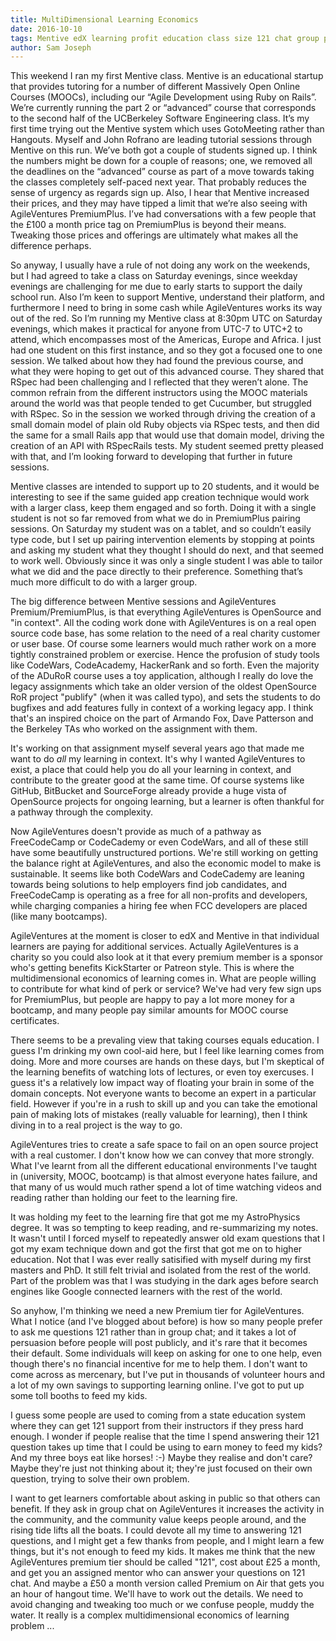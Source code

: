 ```yaml
---
title: MultiDimensional Learning Economics
date: 2016-10-10
tags: Mentive edX learning profit education class size 121 chat group public studying revising
author: Sam Joseph
---
```


This weekend I ran my first Mentive class.  Mentive is an educational startup that provides tutoring for a number of different Massively Open Online Courses (MOOCs), including our “Agile Development using Ruby on Rails”.  We’re currently running the part 2 or “advanced” course that corresponds to the second half of the UCBerkeley Software Engineering class.  It’s my first time trying out the Mentive system which uses GotoMeeting rather than Hangouts.  Myself and John Rofrano are leading tutorial sessions through Mentive on this run.  We’ve both got a couple of students signed up.  I think the numbers might be down for a couple of reasons; one, we removed all the deadlines on the “advanced” course as part of a move towards taking the classes completely self-paced next year.  That probably reduces the sense of urgency as regards sign up.  Also, I hear that Mentive increased their prices, and they may have tipped a limit that we’re also seeing with AgileVentures PremiumPlus.  I’ve had conversations with a few people that the £100 a month price tag on PremiumPlus is beyond their means.  Tweaking those prices and offerings are ultimately what makes all the difference perhaps.

So anyway, I usually have a rule of not doing any work on the weekends, but I had agreed to take a class on Saturday evenings, since weekday evenings are challenging for me due to early starts to support the daily school run.  Also I’m keen to support Mentive, understand their platform, and furthermore I need to bring in some cash while AgileVentures works its way out of the red.  So I’m running my Mentive class at 8:30pm UTC on Saturday evenings, which makes it practical for anyone from UTC-7 to UTC+2 to attend, which encompasses most of the Americas, Europe and Africa.  I just had one student on this first instance, and so they got a focused one to one session.  We talked about how they had found the previous course, and what they were hoping to get out of this advanced course.  They shared that RSpec had been challenging and I reflected that they weren’t alone.  The common refrain from the different instructors using the MOOC materials around the world was that people tended to get Cucumber, but struggled with RSpec.  So in the session we worked through driving the creation of a small domain model of plain old Ruby objects via RSpec tests, and then did the same for a small Rails app that would use that domain model, driving the creation of an API with RSpecRails tests.  My student seemed pretty pleased with that, and I’m looking forward to developing that further in future sessions.

Mentive classes are intended to support up to 20 students, and it would be interesting to see if the same guided app creation technique would work with a larger class, keep them engaged and so forth.  Doing it with a single student is not so far removed from what we do in PremiumPlus pairing sessions.  On Saturday my student was on a tablet, and so couldn’t easily type code, but I set up pairing intervention elements by stopping at points and asking my student what they thought I should do next, and that seemed to work well.  Obviously since it was only a single student I was able to tailor what we did and the pace directly to their preference.  Something that’s much more difficult to do with a larger group.

The big difference between Mentive sessions and AgileVentures Premium/PremiumPlus, is that everything AgileVentures is OpenSource and "in context".  All the coding work done with AgileVentures is on a real open source code base, has some relation to the need of a real charity customer or user base.  Of course some learners would much rather work on a more tightly constrained problem or exercise.  Hence the profusion of study tools like CodeWars, CodeAcademy, HackerRank and so forth.  Even the majority of the ADuRoR course uses a toy application, although I really do love the legacy assignments which take an older version of the oldest OpenSource RoR project "publify" (when it was called typo), and sets the students to do bugfixes and add features fully in context of a working legacy app.  I think that's an inspired choice on the part of Armando Fox, Dave Patterson and the Berkeley TAs who worked on the assignment with them.

It's working on that assignment myself several years ago that made me want to do *all* my learning in context.  It's why I wanted AgileVentures to exist, a place that could help you do all your learning in context, and contribute to the greater good at the same time.  Of course systems like GitHub, BitBucket and SourceForge already provide a huge vista of OpenSource projects for ongoing learning, but a learner is often thankful for a pathway through the complexity.

Now AgileVentures doesn't provide as much of a pathway as FreeCodeCamp or CodeCademy or even CodeWars, and all of these still have some beautifully unstructured portions.  We're still working on getting the balance right at AgileVentures, and also the economic model to make is sustainable.  It seems like both CodeWars and CodeCademy are leaning towards being solutions to help employers find job candidates, and FreeCodeCamp is operating as a free for all non-profits and developers, while charging companies a hiring fee when FCC developers are placed (like many bootcamps).

AgileVentures at the moment is closer to edX and Mentive in that individual learners are paying for additional services.  Actually AgileVentures is a charity so you could also look at it that every premium member is a sponsor who's getting benefits KickStarter or Patreon style.  This is where the multidimensional economics of learning comes in.  What are people willing to contribute for what kind of perk or service?  We've had very few sign ups for PremiumPlus, but people are happy to pay a lot more money for a bootcamp, and many people pay similar amounts for MOOC course certificates.  

There seems to be a prevaling view that taking courses equals education.  I guess I'm drinking my own cool-aid here, but I feel like learning comes from doing.  More and more courses are hands on these days, but I'm skeptical of the learning benefits of watching lots of lectures, or even toy exercuses.  I guess it's a relatively low impact way of floating your brain in some of the domain concepts.  Not everyone wants to become an expert in a particular field.  However if you're in a rush to skill up and you can take the emotional pain of making lots of mistakes (really valuable for learning), then I think diving in to a real project is the way to go.

AgileVentures tries to create a safe space to fail on an open source project with a real customer.  I don't know how we can convey that more strongly.  What I've learnt from all the different educational environments I've taught in (university, MOOC, bootcamp) is that almost everyone hates failure, and that many of us would much rather spend a lot of time watching videos and reading rather than holding our feet to the learning fire.

It was holding my feet to the learning fire that got me my AstroPhysics degree.  It was so tempting to keep reading, and re-summarizing my notes.  It wasn't until I forced myself to repeatedly answer old exam questions that I got my exam technique down and got the first that got me on to higher education.  Not that I was ever really satisified with myself during my first masters and PhD.  It still felt trivial and isolated from the rest of the world.  Part of the problem was that I was studying in the dark ages before search engines like Google connected learners with the rest of the world.

So anyhow, I'm thinking we need a new Premium tier for AgileVentures.  What I notice (and I've blogged about before) is how so many people prefer to ask me questions 121 rather than in group chat; and it takes a lot of persuasion before people will post publicly, and it's rare that it becomes their default.  Some individuals will keep on asking for one to one help, even though there's no financial incentive for me to help them.  I don't want to come across as mercenary, but I've put in thousands of volunteer hours and a lot of my own savings to supporting learning online.  I've got to put up some toll booths to feed my kids.

I guess some people are used to coming from a state education system where they can get 121 support from their instructors if they press hard enough.  I wonder if people realise that the time I spend answering their 121 question takes up time that I could be using to earn money to feed my kids?  And my three boys eat like horses! :-)  Maybe they realise and don't care?  Maybe they're just not thinking about it; they're just focused on their own question, trying to solve their own problem.

I want to get learners comfortable about asking in public so that others can benefit.  If they ask in group chat on AgileVentures it increases the activity in the community, and the community value keeps people around, and the rising tide lifts all the boats.  I could devote all my time to answering 121 questions, and I might get a few thanks from people, and I might learn a few things, but it's not enough to feed my kids.  It makes me think that the new AgileVentures premium tier should be called "121", cost about £25 a month, and get you an assigned mentor who can answer your questions on 121 chat.  And maybe a £50 a month version called Premium on Air that gets you an hour of hangout time.  We'll have to work out the details.  We need to avoid changing and tweaking too much or we confuse people, muddy the water.  It really is a complex multidimensional economics of learning problem ... 

